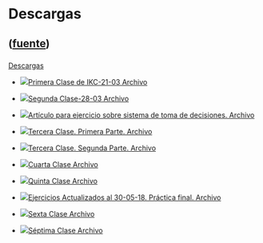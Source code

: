 # Descargas
([fuente](https://campus.exactas.uba.ar/course/view.php?id=1027&section=5))
---
###
[Descargas](https://campus.exactas.uba.ar/course/view.php?id=1027&section=5)

  - [![ ](https://campus.exactas.uba.ar/theme/image.php/aardvark/core/1524752928/f/pdf-24)Primera Clase de IKC-21-03 Archivo](https://campus.exactas.uba.ar/mod/resource/view.php?id=60345)

  - [![ ](https://campus.exactas.uba.ar/theme/image.php/aardvark/core/1524752928/f/pdf-24)Segunda Clase-28-03 Archivo](https://campus.exactas.uba.ar/mod/resource/view.php?id=60346)

  - [![ ](https://campus.exactas.uba.ar/theme/image.php/aardvark/core/1524752928/f/pdf-24)Artículo para ejercicio sobre sistema de toma de decisiones. Archivo](https://campus.exactas.uba.ar/mod/resource/view.php?id=60347)

  - [![ ](https://campus.exactas.uba.ar/theme/image.php/aardvark/core/1524752928/f/pdf-24)Tercera Clase. Primera Parte. Archivo](https://campus.exactas.uba.ar/mod/resource/view.php?id=60454)

  - [![ ](https://campus.exactas.uba.ar/theme/image.php/aardvark/core/1524752928/f/pdf-24)Tercera Clase. Segunda Parte. Archivo](https://campus.exactas.uba.ar/mod/resource/view.php?id=60455)

  - [![ ](https://campus.exactas.uba.ar/theme/image.php/aardvark/core/1524752928/f/pdf-24)Cuarta Clase Archivo](https://campus.exactas.uba.ar/mod/resource/view.php?id=61389)

  - [![ ](https://campus.exactas.uba.ar/theme/image.php/aardvark/core/1524752928/f/pdf-24)Quinta Clase Archivo](https://campus.exactas.uba.ar/mod/resource/view.php?id=61390)

  - [![ ](https://campus.exactas.uba.ar/theme/image.php/aardvark/core/1524752928/f/pdf-24)Ejercicios Actualizados al 30-05-18. Práctica final. Archivo](https://campus.exactas.uba.ar/mod/resource/view.php?id=61391)

  - [![ ](https://campus.exactas.uba.ar/theme/image.php/aardvark/core/1524752928/f/pdf-24)Sexta Clase Archivo](https://campus.exactas.uba.ar/mod/resource/view.php?id=62269)

  - [![ ](https://campus.exactas.uba.ar/theme/image.php/aardvark/core/1524752928/f/pdf-24)Séptima Clase Archivo](https://campus.exactas.uba.ar/mod/resource/view.php?id=62753)

